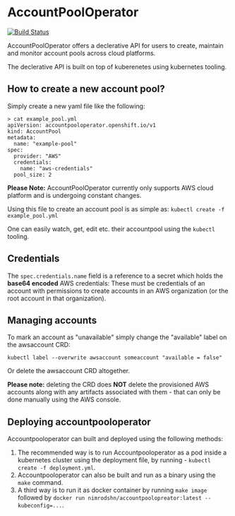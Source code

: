 # AccountPoolOperator
[![Build Status](https://travis-ci.com/nimrodshn/accountpooloperator.svg?token=8bTEfKi17WtMetLXgARz&branch=master)](https://travis-ci.com/nimrodshn/accountpooloperator.svg?token=8bTEfKi17WtMetLXgARz&branch=master)

AccountPoolOperator offers a declerative API for users to create, maintain and monitor account pools across cloud platforms.

The declerative API is built on top of kuberenetes using kubernetes tooling.

## How to create a new account pool?

Simply create a new yaml file like the following:

```
> cat example_pool.yml
apiVersion: accountpooloperator.openshift.io/v1
kind: AccountPool
metadata:
  name: "example-pool"
spec:
  provider: "AWS"
  credentials:
    name: "aws-credentials"
  pool_size: 2
```


**Please Note:** AccountPoolOperator currently only supports AWS cloud platform and is undergoing constant changes.

Using this file to create an account pool is as simple as: `kubectl create -f example_pool.yml`

One can easily watch, get, edit etc. their accountpool using the `kubectl` tooling.

## Credentials
The `spec.credentials.name` field is a reference to a secret which holds the **base64 encoded** AWS credentials: These must be credentials
of an account with permissions to create accounts in an AWS organization (or the root account in that organization).

## Managing accounts
To mark an account as "unavailable" simply change the "available" label on the awsaccount CRD:
```
kubectl label --overwrite awsaccount someaccount "available = false"
```
Or delete the awsaccount CRD altogether.

**Please note:** deleting the CRD does **NOT** delete the provisioned AWS accounts along with any artifacts associated with them - that can only be done manually using the AWS console.

## Deploying accountpooloperator
Accountpooloperator can built and deployed using the following methods:

1. The recommended way is to run Accountpooloperator as a pod inside a kubernetes cluster using the deployment file, by running - `kubectl create -f deployment.yml`.
2. Accountpooloperator can also be built and run as a binary using the `make` command.
3. A third way is to run it as docker container by running `make image` followed by `docker run nimrodshn/accountpoolopreator:latest --kubeconfig=...`.



